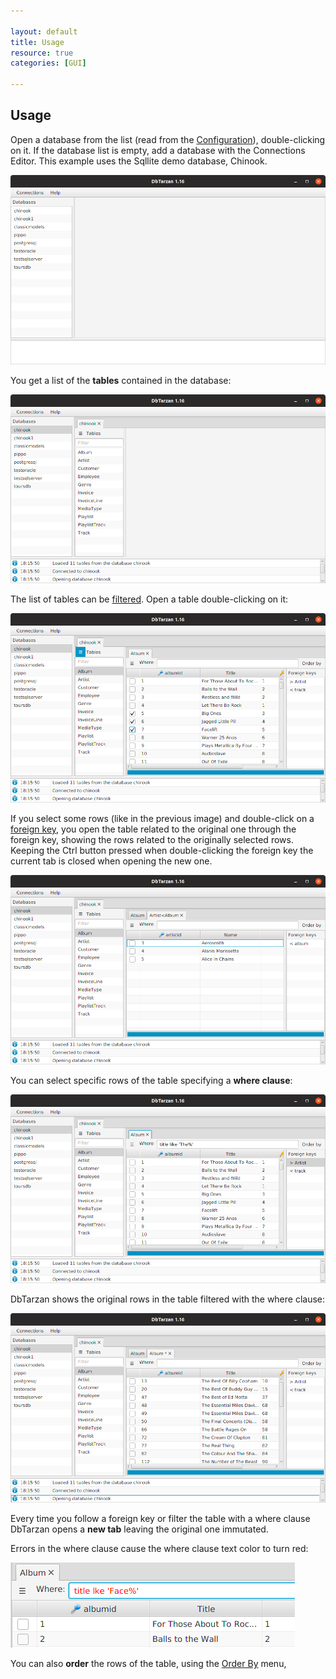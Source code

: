 ```yaml
---

layout: default
title: Usage
resource: true
categories: [GUI]

---
```


## Usage

Open a database from the list (read from the [Configuration](./The-database-connections-configuration-file)), double-clicking on it.
If the database list is empty, add a database with the Connections Editor.
This example uses the Sqllite demo database, Chinook.

![Databases](images/databases.png)

You get a list of the **tables** contained in the database:

![Tables](images/tables.png)

The list of tables can be [filtered](./Tables-Names-Filter). Open a table double-clicking on it:

![Selection](images/selection.png)

If you select some rows (like in the previous image) and double-click on a [foreign key](ForeignKeys), you open the table related to the original one through the foreign key, showing the rows related to the originally selected rows. Keeping the Ctrl button pressed when double-clicking the foreign key the current tab is closed when opening the new one.

![Derived](images/derived.png)

You can select specific rows of the table specifying a **where clause**:

![Where](images/where.png)

DbTarzan shows the original rows in the table filtered with the where clause: 

![Where Result](images/whereresult.png)

Every time you follow a foreign key or filter the table with a where clause DbTarzan opens a **new tab** leaving the original one immutated.

Errors in the where clause cause the where clause text color to turn red:

![Where Error](images/errorwhere.png)


You can also **order** the rows of the table, using the [Order By](Order-By) menu,